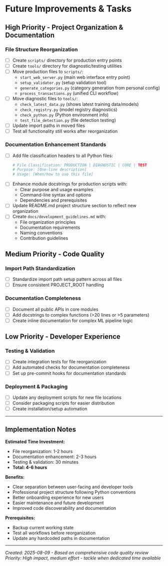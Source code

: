 # Future Improvements & Tasks

## High Priority - Project Organization & Documentation

### **File Structure Reorganization**
- [ ] Create `scripts/` directory for production entry points
- [ ] Create `tools/` directory for diagnostic/testing utilities
- [ ] Move production files to `scripts/`:
  - `start_web_server.py` (main web interface entry point)
  - `setup_validator.py` (setup validation tool)
  - `generate_categories.py` (category generation from personal config)
  - `process_transactions.py` (unified CLI workflow)
- [ ] Move diagnostic files to `tools/`:
  - `check_latest_data.py` (shows latest training data/models)
  - `check_registry.py` (model registry diagnostics)
  - `check_python.py` (Python environment info)
  - `test_file_detection.py` (file detection testing)
- [ ] Update import paths in moved files
- [ ] Test all functionality still works after reorganization

### **Documentation Enhancement Standards**
- [ ] Add file classification headers to all Python files:
  ```python
  # File Classification: PRODUCTION | DIAGNOSTIC | CORE | TEST
  # Purpose: [One-line description]
  # Usage: [When/how to use this file]
  ```
- [ ] Enhance module docstrings for production scripts with:
  - Clear purpose and usage examples
  - Command-line syntax and options
  - Dependencies and prerequisites
- [ ] Update README.md project structure section to reflect new organization
- [ ] Create `docs/development_guidelines.md` with:
  - File organization principles
  - Documentation requirements
  - Naming conventions
  - Contribution guidelines

## Medium Priority - Code Quality

### **Import Path Standardization**
- [ ] Standardize import path setup pattern across all files
- [ ] Ensure consistent PROJECT_ROOT handling

### **Documentation Completeness**
- [ ] Document all public APIs in core modules
- [ ] Add docstrings to complex functions (>20 lines or >5 parameters)
- [ ] Create inline documentation for complex ML pipeline logic

## Low Priority - Developer Experience

### **Testing & Validation**
- [ ] Create integration tests for file reorganization
- [ ] Add automated checks for documentation completeness
- [ ] Set up pre-commit hooks for documentation standards

### **Deployment & Packaging**
- [ ] Update any deployment scripts for new file locations
- [ ] Consider packaging scripts for easier distribution
- [ ] Create installation/setup automation

---

## Implementation Notes

**Estimated Time Investment:**
- File reorganization: 1-2 hours
- Documentation enhancement: 2-3 hours  
- Testing & validation: 30 minutes
- **Total: 4-6 hours**

**Benefits:**
- Clear separation between user-facing and developer tools
- Professional project structure following Python conventions
- Better onboarding experience for new users
- Easier maintenance and future development
- Improved code discoverability and documentation

**Prerequisites:**
- Backup current working state
- Test all workflows before reorganization
- Update any hardcoded paths in documentation

---

*Created: 2025-08-09 - Based on comprehensive code quality review*
*Priority: High impact, medium effort - tackle when dedicated time available*